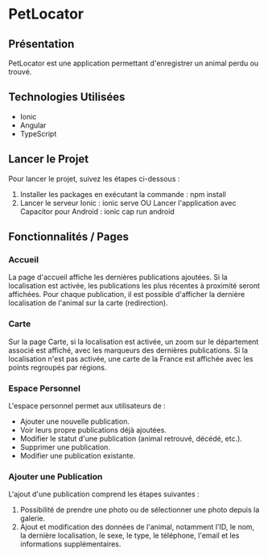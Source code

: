 # PetLocator

## Présentation

PetLocator est une application permettant d'enregistrer un animal perdu ou trouvé.

## Technologies Utilisées

- Ionic
- Angular
- TypeScript

## Lancer le Projet

Pour lancer le projet, suivez les étapes ci-dessous :

1. Installer les packages en exécutant la commande : npm install
2. Lancer le serveur Ionic : ionic serve OU Lancer l'application avec Capacitor pour Android : ionic cap run android

## Fonctionnalités / Pages

### Accueil

La page d'accueil affiche les dernières publications ajoutées. Si la localisation est activée, les publications les plus récentes à proximité seront affichées. Pour chaque publication, il est possible d'afficher la dernière localisation de l'animal sur la carte (redirection).

### Carte

Sur la page Carte, si la localisation est activée, un zoom sur le département associé est affiché, avec les marqueurs des dernières publications. Si la localisation n'est pas activée, une carte de la France est affichée avec les points regroupés par régions.

### Espace Personnel

L'espace personnel permet aux utilisateurs de :

- Ajouter une nouvelle publication.
- Voir leurs propre publications déjà ajoutées.
- Modifier le statut d'une publication (animal retrouvé, décédé, etc.).
- Supprimer une publication.
- Modifier une publication existante.

### Ajouter une Publication

L'ajout d'une publication comprend les étapes suivantes :

1. Possibilité de prendre une photo ou de sélectionner une photo depuis la galerie.
2. Ajout et modification des données de l'animal, notamment l'ID, le nom, la dernière localisation, le sexe, le type, le téléphone, l'email et les informations supplémentaires.
